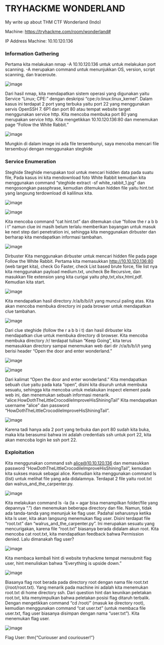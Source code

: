 # TRYHACKME WONDERLAND
My write up about THM CTF Wonderland (Indo)

Machine: https://tryhackme.com/room/wonderland#

IP Address Machine: 10.10.120.136

### Information Gathering
Pertama kita melakukan nmap -A 10.10.120.136 untuk untuk melakukan port scanning. -A merupakan command untuk menunjukkan OS, version, script scanning, dan traceroute.

![image](https://user-images.githubusercontent.com/88881191/218485265-310c0f6c-929c-4f1d-8242-5fedb35aa8d2.png)

Dari hasil nmap, kita mendapatkan sistem operasi yang digunakan yaitu Service “Linux; CPE:” dengan deskripsi “cpe:/o:linux:linux_kernel”. Dalam kasus ini terdapat 2 port yang terbuka yaitu port 22 yang menggunakan servis OpenSSH 7. 6P1 dan port 80 atau tempat website target menggunakan service http. Kita mencoba membuka port 80 yang merupakan service http. Kita mengetikkan 10.10.120.136:80 dan menemukan page “Follow the White Rabbit.”

![image](https://user-images.githubusercontent.com/88881191/218485689-c467a4bc-ad71-4714-89a4-8716efa8d73d.png)

Mungkin di dalam image ini ada file tersembunyi, saya mencoba mencari file tersembuyi dengan menggunakan steghide

### Service Enumeration
Steghide
Steghide merupakan tool untuk mencari hidden data pada suatu file, Pada kasus ini kita mendownload foto White Rabbit kemudian kita menggunakan command “steghide extract -sf white_rabbit_1.jpg” dan mengosongkan passphrase, kemudian ditemukan hidden file yaitu hint.txt yang langsung terdownload di kalilinux kita.

![image](https://user-images.githubusercontent.com/88881191/218485705-382f9e62-9cc3-4507-8d1d-ca056d282444.png)

![image](https://user-images.githubusercontent.com/88881191/218485746-1b5ef995-3554-46bd-a3c0-a3dfa197a3a5.png)

Kita mencoba command “cat hint.txt” dan ditemukan clue “follow the r a b b i t” namun clue ini masih belum terlalu memberikan bayangan untuk masuk ke next step dari penetration ini, sehingga kita menggunakan dirbuster dan berharap kita mendapatkan informasi tambahan.

![image](https://user-images.githubusercontent.com/88881191/218485770-6084bff0-deed-49c8-b7b1-cbbc6c72f9b9.png)

Dirbuster
Kita menggunakan dirbuster untuk mencari hidden file pada page Follow the White Rabbit. Pertama kita memasukkan http://10.10.120.136:80 (web target kita), check Go Faster, check List based brute force, file list nya kita menggunakan payload medium.txt, uncheck Be Recursive, dan masukkan file extension yang kita curigai yaitu php,txt,xlsx,html,pdf. Kemudian kita start.

![image](https://user-images.githubusercontent.com/88881191/218485780-13bf5396-7206-4723-adc1-0cd056e804ef.png)

Kita mendapatkan hasil directory /r/a/b/b/i/t yang muncul paling atas. Kita akan mencoba membuka directory ini pada browser untuk mendapatkan clue tambahan.

![image](https://user-images.githubusercontent.com/88881191/218485780-13bf5396-7206-4723-adc1-0cd056e804ef.png)

Dari clue steghide (follow the r a b b i t) dan hasil dirbuster kita mendapatkan clue untuk membuka directory di browser. Kita mencoba membuka directory /r/ terdapat tulisan “Keep Going”, kita terus memasukkan directory sampai menemukan web dari dir /r/a/b/b/i/t yang berisi header “Open the door and enter wonderland.”

![image](https://user-images.githubusercontent.com/88881191/218485793-6b7acf0a-ad0f-4b9d-8057-ee5a370e5605.png)

![image](https://user-images.githubusercontent.com/88881191/218485807-d394b0c8-c154-4d2a-bd89-da6f5e399b74.png)

Dari kalimat “Open the door and enter wonderland.” Kita mendapatkan sebuah clue yaitu pada kata “open”, disini kita disuruh untuk membuka sesuatu, sehingga kita mencoba untuk melakukan inspect element pada web ini, dan menemukan sebuah informasi menarik. “alice:HowDothTheLittleCrocodileImproveHisShiningTail”
Kita mendapatkan username “alice” dan password “HowDothTheLittleCrocodileImproveHisShiningTail”.

![image](https://user-images.githubusercontent.com/88881191/218487636-de7fc54b-5c46-4f5f-98c5-6452273bccfe.png)

Karena tadi hanya ada 2 port yang terbuka dan port 80 sudah kita buka, maka kita berasumsi bahwa ini adalah credentials ssh untuk port 22, kita akan mencoba login ke ssh port 22.

### Exploitation
Kita menggunakan command ssh alice@10.10.120.136 dan memasukkan password “HowDothTheLittleCrocodileImproveHisShiningTail”, kemudian kita sukses masuk sebagai alice. Kemudian kita menggunakan command ls (list) untuk melihat file yang ada didalamnya. Terdapat 2 file yaitu root.txt dan walrus_and_the_carpenter.py.

![image](https://user-images.githubusercontent.com/88881191/218487659-c66a446c-6e17-44fc-bcee-11d61eff278f.png)

Kita melakukan command ls -la (la = agar bisa menampilkan folder/file yang depannya “.”) dan menemukan beberapa directory dan file. Namun, tidak ada tanda-tanda yang menunjuk ke flag user. Padahal seharusnya ketika kita ls user, kita akan langsung menemukan flag user. Disini terdapat file “root.txt” dan “walrus_and_the_carpenter.py”. Ini merupakan sesuatu yang mencurigakan, karena file “root.txt” biasanya berada didalam akun root. Kita mencoba cat root.txt, kita mendapatkan feedback bahwa Permission denied. Lalu dimanakah flag user?

![image](https://user-images.githubusercontent.com/88881191/218487688-0115c3a0-1d7b-4044-9731-067cc7ff6975.png)

Kita membaca kembali hint di website tryhackme tempat mensubmit flag user, hint menuliskan bahwa “Everything is upside down.”

![image](https://user-images.githubusercontent.com/88881191/218487676-f468d454-3bf3-426c-9320-cd7008207214.png)

Biasanya flag root berada pada directory root dengan nama file root.txt (/root/root.txt). Yang menarik pada machine ini adalah kita menemukan root.txt di home directory ssh. Dari question hint dan keunikan peletakan root.txt, kita menyimpulkan bahwa peletakan posisi flag ditaruh terbalik. Dengan mengetikkan command “cd /root/” (masuk ke directory root), kemudian menggunakan command “cat user.txt” (untuk membaca file user.txt, flag user biasanya disimpan dengan nama “user.txt”). Kita menemukan flag user.

![image](https://user-images.githubusercontent.com/88881191/218487695-fb9c71ef-65bb-4881-815d-738bcdbef1ab.png)

Flag User: thm{“Curiouser and couriouser!”}
